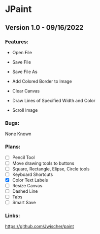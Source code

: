 # JPaint

## Version 1.0 - 09/16/2022

### Features:

-  Open File
  
-  Save File
  
-  Save File As
  
-  Add Colored Border to Image

-  Clear Canvas

-  Draw Lines of Specified Width and Color

-  Scroll Image

### Bugs:

None Known
  
  
### Plans:
- [ ] Pencil Tool
- [ ] Move drawing tools to buttons
- [ ] Square, Rectangle, Elipse, Circle tools
- [ ] Keyboard Shortcuts
- [X] Color Text Labels
- [ ] Resize Canvas
- [ ] Dashed Line
- [ ] Tabs
- [ ] Smart Save

### Links:

https://github.com/Jwischer/paint
